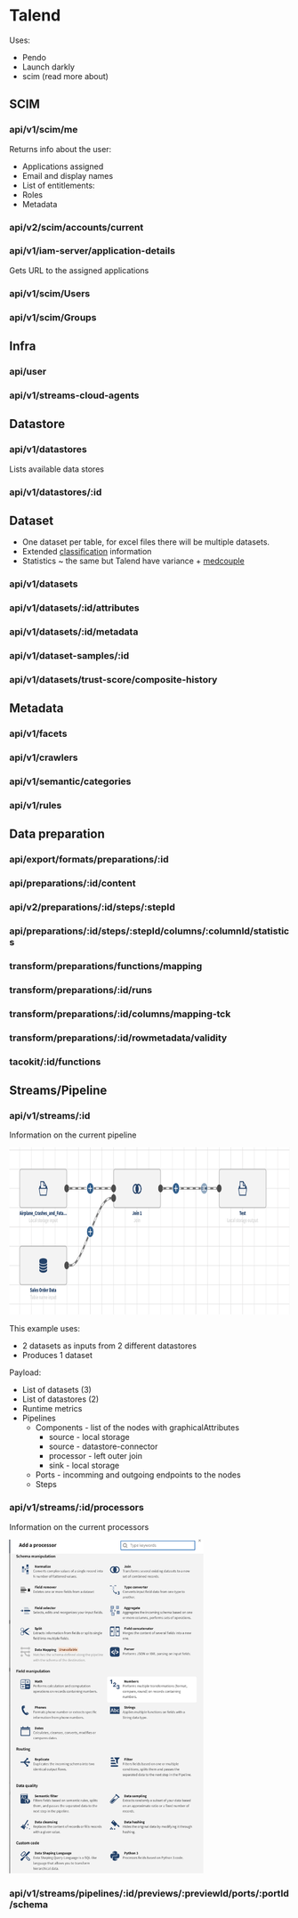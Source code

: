 # Talend

Uses:

- Pendo
- Launch darkly
- scim (read more about)

## SCIM

### api/v1/scim/me

Returns info about the user:

- Applications assigned
- Email and display names
- List of entitlements:
- Roles
- Metadata

### api/v2/scim/accounts/current

### api/v1/iam-server/application-details

Gets URL to the assigned applications

### api/v1/scim/Users

### api/v1/scim/Groups

## Infra

### api/user

### api/v1/streams-cloud-agents

## Datastore

### api/v1/datastores

Lists available data stores

### api/v1/datastores/:id

## Dataset

- One dataset per table, for excel files there will be multiple datasets.
- Extended [classification](./dataset/classification.md) information
- Statistics ~ the same but Talend have variance + [medcouple](https://en.wikipedia.org/wiki/Medcouple)

### api/v1/datasets

### api/v1/datasets/:id/attributes

### api/v1/datasets/:id/metadata

### api/v1/dataset-samples/:id

### api/v1/datasets/trust-score/composite-history

## Metadata

### api/v1/facets

### api/v1/crawlers

### api/v1/semantic/categories

### api/v1/rules

## Data preparation

### api/export/formats/preparations/:id

### api/preparations/:id/content

### api/v2/preparations/:id/steps/:stepId

### api/preparations/:id/steps/:stepId/columns/:columnId/statistics

### transform/preparations/functions/mapping

### transform/preparations/:id/runs

### transform/preparations/:id/columns/mapping-tck

### transform/preparations/:id/rowmetadata/validity

### tacokit/:id/functions

## Streams/Pipeline

### api/v1/streams/:id

Information on the current pipeline

<img src="./images/pipeline.png" height="300">

This example uses:

- 2 datasets as inputs from 2 different datastores
- Produces 1 dataset

Payload:

- List of datasets (3)
- List of datastores (2)
- Runtime metrics
- Pipelines
  - Components - list of the nodes with graphicalAttributes
    - source - local storage
    - source - datastore-connector
    - processor - left outer join
    - sink - local storage
  - Ports - incomming and outgoing endpoints to the nodes
  - Steps

### api/v1/streams/:id/processors

Information on the current processors

<img src="./images/processors.png" height="600">

### api/v1/streams/pipelines/:id/previews/:previewId/ports/:portId/schema
